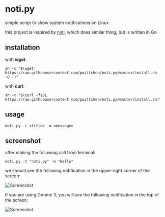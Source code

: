 noti.py
=======
simple script to show system notifications on Linux

this project is inspired by [noti](https://github.com/variadico/noti), which does similar thing, but is written in Go

installation
------------

with **wget**:
```
sh -c "$(wget https://raw.githubusercontent.com/pwittchen/noti.py/master/install.sh -O -)"
```

with **curl**:
```
sh -c "$(curl -fsSL https://raw.githubusercontent.com/pwittchen/noti.py/master/install.sh)"
```

usage
-----

```
noti.py -t <title> -m <message>
```

screenshot
----------

after making the following call from terminal:

```
noti.py -t "noti.py" -m "hello"
```

we should see the following notification in the upper-right corner of the screen:

![Screenshot](https://raw.githubusercontent.com/pwittchen/noti.py/master/screenshot.png)

if you are using Gnome 3, you will see the following notification in the top of the screen:

![Screenshot](https://raw.githubusercontent.com/pwittchen/noti.py/master/screenshot-gnome3.png)


